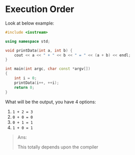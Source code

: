 # Execution Order

Look at below example:

```cpp
#include <iostream>

using namespace std;

void printData(int a, int b) {
    cout << a << " + " << b << " = " << (a + b) << endl;
}

int main(int argc, char const *argv[])
{   
    int i = 0;
    printData(i++, ++i);
    return 0;
}
```

What will be the output, you have 4 options:

1. `1 + 2 = 3`
2. `0 + 0 = 0`
3. `0 + 1 = 1`
4. `1 + 0 = 1`

> Ans:
>
> This totally depends upon the compiler
